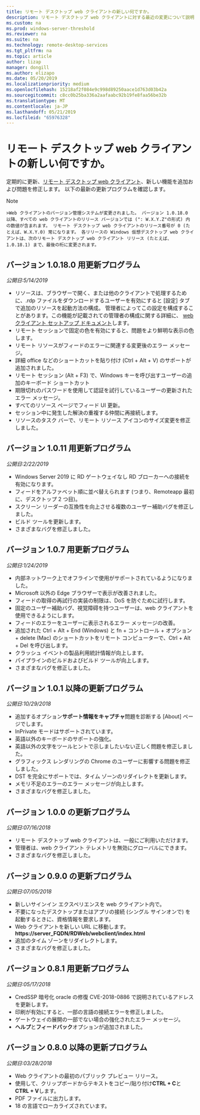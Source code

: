 ```yaml
---
title: リモート デスクトップ web クライアントの新しい何ですか。
description: リモート デスクトップ web クライアントに対する最近の変更について説明します
ms.custom: na
ms.prod: windows-server-threshold
ms.reviewer: na
ms.suite: na
ms.technology: remote-desktop-services
ms.tgt_pltfrm: na
ms.topic: article
author: lizap
manager: dongill
ms.author: elizapo
ms.date: 05/20/2019
ms.localizationpriority: medium
ms.openlocfilehash: 15218af2f084e9c998d89250aace1d763d03b42a
ms.sourcegitcommit: c8cc0b25ba336a2aafaabc92b19fe8faa56be32b
ms.translationtype: MT
ms.contentlocale: ja-JP
ms.lasthandoff: 05/21/2019
ms.locfileid: "65976328"
---
```

# <a name="whats-new-for-the-remote-desktop-web-client"></a>リモート デスクトップ web クライアントの新しい何ですか。

定期的に更新、[リモート デスクトップ web クライアント](remote-desktop-web-client.md)、新しい機能を追加および問題を修正します。 以下の最新の更新プログラムを確認します。

   >[!NOTE]
    >Web クライアントのバージョン管理システムが変更されました。 バージョン 1.0.18.0 以降、すべての web クライアントのリリース バージョンでは (": W.X.Y.Z"の形式) 内の数値が含まれます。 リモート デスクトップ web クライアントのリリース番号が 0 (たとえば、W.X.Y.0) 常になります。 各リリースの Windows 仮想デスクトップ web クライアントは、次のリモート デスクトップ web クライアント リリース (たとえば、1.0.18.1) まで、最後の桁に変更されます。

## <a name="updates-for-version-10180"></a>バージョン 1.0.18.0 用更新プログラム
*公開日:5/14/2019*

- リソースは、ブラウザーで開く、または他のクライアントで処理するために、.rdp ファイルをダウンロードするユーザーを有効にすると [設定] タブで追加のリソースを起動方法の構成。 管理者によってこの設定を構成することがあります。この機能が記載されての管理者の構成に関する詳細に、 [web クライアント セットアップ ドキュメント](remote-desktop-web-client-admin.md)します。
- リモート セッションで固定の色を有効にすると、問題をより鮮明な表示の色します。
- リモート リソースがフィードのエラーに関連する変更後のエラー メッセージ。 
- 詳細 office などのショートカットを貼り付け (Ctrl + Alt + V) のサポートが追加されました。
- リモート セッション (Alt + F3) で、Windows キーを呼び出すユーザーの追加のキーボード ショートカット
- 期限切れのパスワードを使用して認証を試行しているユーザーの更新されたエラー メッセージ。
- すべてのリソース ページでフィード UI 更新。
- セッション中に発生した解決の重複する仲間に再接続します。
- リソースのタスク バーで、リモート リソース アイコンのサイズ変更を修正しました。 

## <a name="updates-for-version-1011"></a>バージョン 1.0.11 用更新プログラム
*公開日:2/22/2019*

- Windows Server 2019 に RD ゲートウェイなし RD ブローカーへの接続を有効になります。
- フィードをアルファベット順に並べ替えられます (つまり、Remoteapp 最初に、デスクトップ 2 つ目)。
- スクリーン リーダーの互換性を向上させる複数のユーザー補助バグを修正しました。
- ビルド ツールを更新します。
- さまざまなバグを修正しました。

## <a name="updates-for-version-107"></a>バージョン 1.0.7 用更新プログラム
*公開日:1/24/2019*

- 内部ネットワーク上でオフラインで使用がサポートされているようになりました。
- Microsoft 以外の Edge ブラウザーで表示が改善されました。
- フィードの取得の再試行の実装の制限は、DoS を防ぐために試行します。
- 固定のユーザー補助バグ、視覚障碍を持つユーザーは、web クライアントを使用できるようにします。
- フィードのエラーをユーザーに表示されるエラー メッセージの改善。
- 追加された Ctrl + Alt + End (Windows) と fn + コントロール + オプション + delete (Mac) のショートカットをリモート コンピューターで、Ctrl + Alt + Del を呼び出します。
- クラッシュ イベントの製品利用統計情報が向上します。 
- パイプラインのビルドおよびビルド ツールが向上します。
- さまざまなバグを修正しました。

## <a name="updates-for-version-101"></a>バージョン 1.0.1 以降の更新プログラム
*公開日:10/29/2018*

- 追加するオプション**サポート情報をキャプチャ**問題を診断する [About] ページでします。
- InPrivate モードはサポートされています。
- 英語以外のキーボードのサポートの強化。
- 英語以外の文字をツールヒントで示しましたいない正しく問題を修正しました。
- グラフィックス レンダリングの Chrome のユーザーに影響する問題を修正しました。
- DST を完全にサポートでは、タイム ゾーンのリダイレクトを更新します。
- メモリ不足のエラーのエラー メッセージが向上します。
- さまざまなバグを修正しました。

## <a name="updates-for-version-100"></a>バージョン 1.0.0 の更新プログラム
*公開日:07/16/2018*

- リモート デスクトップ web クライアントは、一般にご利用いただけます。
- 管理者は、web クライアント テレメトリを無効にグローバルにできます。
- さまざまなバグを修正しました。

## <a name="updates-for-version-090"></a>バージョン 0.9.0 の更新プログラム
*公開日:07/05/2018*

- 新しいサインイン エクスペリエンスを web クライアント内で。
- 不要になったデスクトップまたはアプリの接続 (シングル サインオンで) を起動するときに、資格情報を要求します。
- Web クライアントを新しい URL に移動します。 **https://server_FQDN/RDWeb/webclient/index.html**
- 追加のタイム ゾーンをリダイレクトします。
- さまざまなバグを修正しました。

## <a name="updates-for-version-081"></a>バージョン 0.8.1 用更新プログラム
*公開日:05/17/2018*

- CredSSP 暗号化 oracle の修復 CVE-2018-0886 で説明されているアドレスを更新します。
- 印刷が有効にすると、一部の言語の接続エラーを修正しました。
- ゲートウェイの展開の一部でない場合の強化されたエラー メッセージ。
- **ヘルプ**と**フィードバック**オプションが追加されました。

## <a name="updates-for-version-080"></a>バージョン 0.8.0 以降の更新プログラム
*公開日:03/28/2018*

- Web クライアントの最初のパブリック プレビュー リリース。
- 使用して、クリップボードからテキストをコピー/貼り付け**CTRL + C**と**CTRL + V**します。
- PDF ファイルに出力します。
- 18 の言語でローカライズされています。
 
